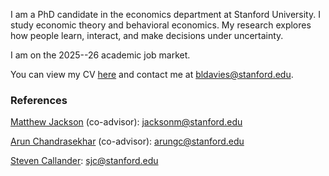 I am a PhD candidate in the economics department at Stanford University.
I study economic theory and behavioral economics.
My research explores how people learn, interact, and make decisions under uncertainty.

I am on the 2025--26 academic job market.

You can view my CV [here](/cv.pdf) and contact me at bldavies@stanford.edu.

### References

[Matthew Jackson](https://web.stanford.edu/~jacksonm/) (co-advisor): jacksonm@stanford.edu

[Arun Chandrasekhar](https://web.stanford.edu/~arungc/) (co-advisor): arungc@stanford.edu

[Steven Callander](https://gsb-faculty.stanford.edu/steven-callander/): sjc@stanford.edu
